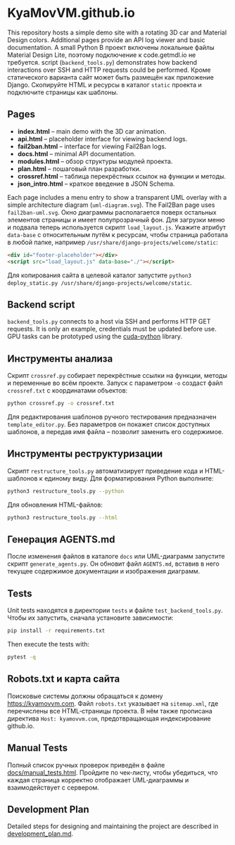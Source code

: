 # KyaMovVM.github.io

This repository hosts a simple demo site with a rotating 3D car and Material Design colors.
Additional pages provide an API log viewer and basic documentation. A small Python
В проект включены локальные файлы Material Design Lite, поэтому подключение к code.getmdl.io не требуется.
script (`backend_tools.py`) demonstrates how backend interactions over SSH and
HTTP requests could be performed.
Кроме статического варианта сайт может быть размещён как приложение Django. Скопируйте HTML и ресурсы в каталог `static` проекта и подключите страницы как шаблоны.

## Pages
- **index.html** – main demo with the 3D car animation.
- **api.html** – placeholder interface for viewing backend logs.
- **fail2ban.html** – interface for viewing Fail2Ban logs.
- **docs.html** – minimal API documentation.
- **modules.html** – обзор структуры модулей проекта.
- **plan.html** – пошаговый план разработки.
- **crossref.html** – таблица перекрёстных ссылок на функции и методы.
- **json_intro.html** – краткое введение в JSON Schema.

Each page includes a menu entry to show a transparent UML overlay with a simple architecture diagram (`uml-diagram.svg`). The Fail2Ban page uses <code>fail2ban-uml.svg</code>.
Окно диаграммы располагается поверх остальных элементов страницы и имеет полупрозрачный фон.
Для загрузки меню и подвала теперь используется скрипт `load_layout.js`. Укажите атрибут `data-base` с относительным путём к ресурсам, чтобы страница работала в любой папке, например `/usr/share/django-projects/welcome/static`:
```html
<div id="footer-placeholder"></div>
<script src="load_layout.js" data-base="./"></script>
```
Для копирования сайта в целевой каталог запустите `python3 deploy_static.py /usr/share/django-projects/welcome/static`.


## Backend script
`backend_tools.py` connects to a host via SSH and performs HTTP GET requests.
It is only an example, credentials must be updated before use. GPU tasks can
be prototyped using the [cuda-python](https://github.com/NVIDIA/cuda-python)
library.

## Инструменты анализа

Скрипт `crossref.py` собирает перекрёстные ссылки на функции, методы и
переменные во всём проекте. Запуск с параметром `-o` создаст файл
`crossref.txt` с координатами объектов:

```bash
python crossref.py -o crossref.txt
```

Для редактирования шаблонов ручного тестирования предназначен
`template_editor.py`. Без параметров он покажет список доступных шаблонов,
а передав имя файла – позволит заменить его содержимое.

## Инструменты реструктуризации

Скрипт `restructure_tools.py` автоматизирует приведение кода и HTML-шаблонов к единому виду.
Для форматирования Python выполните:

```bash
python3 restructure_tools.py --python
```

Для обновления HTML-файлов:

```bash
python3 restructure_tools.py --html
```



## Генерация AGENTS.md

После изменения файлов в каталоге `docs` или UML-диаграмм
запустите скрипт `generate_agents.py`. Он обновит файл `AGENTS.md`,
вставив в него текущее содержимое документации и изображения диаграмм.

## Tests
Unit tests находятся в директории `tests` и файле
`test_backend_tools.py`. Чтобы их запустить, сначала установите
зависимости:

```bash
pip install -r requirements.txt
```

Then execute the tests with:

```bash
pytest -q
```
## Robots.txt и карта сайта
Поисковые системы должны обращаться к домену https://kyamovvm.com. Файл `robots.txt` указывает на `sitemap.xml`, где перечислены все HTML‑страницы проекта. В нём также прописана директива `Host: kyamovvm.com`, предотвращающая индексирование github.io.

## Manual Tests

Полный список ручных проверок приведён в файле [docs/manual_tests.html](docs/manual_tests.html). Пройдите по чек‑листу, чтобы убедиться, что каждая страница корректно отображает UML‑диаграммы и взаимодействует с сервером.
## Development Plan
Detailed steps for designing and maintaining the project are described in [development_plan.md](development_plan.md).
